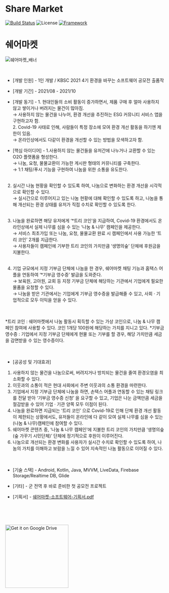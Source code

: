 # Share Market

[![Build Status](https://img.shields.io/badge/build-completed-success)](https://github.com/tmdgh1592/Android-Master-of-Collection/)
![License](https://img.shields.io/apm/l/vim-mode?color=yellowgreen)
[![Framework](https://img.shields.io/badge/framework-android-green)](https://developer.android.com/)

# 쉐어마켓


![쉐어마켓_배너](https://user-images.githubusercontent.com/56534241/166484942-bdcec1e2-fcd2-4b3c-abda-4761b8db9add.png)


<br/>

+ [개발 인원] - 1인 개발 / KBSC 2021 4기 환경을 바꾸는 소프트웨어 공모전 출품작

+ [개발 기간] - 2021/08 - 2021/10

+ [개발 동기] - 1. 현대인들의 소비 활동이 증가하면서, 제품 구매 후 얼마 사용하지 않고 쌓이거나 버려지는 물건이 많아짐.<br/>
                  → 사용하지 않는 물건을 나누어, 환경 개선을 추진하는 ESG 커뮤니티 서비스 앱을 구현하고자 함.<br/>
               2. Covid-19 사태로 인해, 사람들이 특정 장소에 모여 환경 개선 활동을 하기엔 제한이 있음.<br/>
                  → 온라인상에서도 다같이 환경을 개선할 수 있는 방법을 모색하고자 함.

               


+ [핵심 아이디어] - 1.사용하지 않는 물건들을 유저간에 나누거나 교환할 수 있는 O2O 플랫폼을 형성한다.<br/>
    → 나눔, 요청, 물물교환이 가능한 게시판 형태의 커뮤니티를 구축한다.<br/>
    → 1:1 채팅/푸시 기능을 구현하여 나눔을 위한 소통을 유도한다.<br/><br/>

2. 실시간 나눔 현황을 확인할 수 있도록 하여, 나눔으로 변화하는 환경 개선을 시각적으로 확인할 수 있다.<br/>
    → 실시간으로 이루어지고 있는 나눔 현황에 대해 확인할 수 있도록 하고, 나눔을 통해 개선되는 환경 상태를 유저가 직접 수치로 확인할 수 있도록 한다.<br/><br/>

3. 나눔을 완료하면 해당 유저에게 ‘*트리 코인’을 지급하여, Covid-19 환경에서도 온라인상에서 실제 나무를 심을 수 있는   ‘나눔 & 나무’ 캠페인을 제공한다.<br/>
    → 서비스 최초가입 또는 나눔, 요청, 물물교환 완료 시 캠페인에서 사용 가능한 ‘트리 코인’ 2개를 지급한다.<br/>
    → 사용자들이 캠페인에 기부한 트리 코인의 가치만큼 ‘생명의숲’ 단체에 후원금을 지불한다.<br/><br/>

4. 기업 규모에서 지정 기부금 단체에 나눔을 한 경우, 쉐어마켓 채팅 기능과 홈택스 어플을 연동하여 ‘*기부금 영수증’ 발급을 도와준다.<br/>
    → 보육원, 고아원, 교회 등 지정 기부금 단체에 해당하는 기관에서 기업에게 필요한 물품을 요청할 수 있다.<br/>
    → 나눔을 받은 기관에서는 기업에게 기부금 영수증을 발급해줄 수 있고, 사회 · 기업적으로 모두 이익을 얻을 수 있다.<br/><br/><br/>

*트리 코인 : 쉐어마켓에서 나눔 활동시 획득할 수 있는 가상 코인으로, 나눔 & 나무 캠페인 참여에 사용할 수 있다.
코인 1개당 100원에 해당하는 가치를 지니고 있다.
*기부금 영수증 : 기업에서 지정 기부금 단체에게 현물 또는 기부를 할 경우, 해당 가치만큼 세금을 감면받을 수 있는 영수증이다.<br/><br/><br/>

+ [공공성 및 기대효과]<br/>
1. 사용하지 않는 물건을 나눔으로써, 버려지거나 방치되는 물건을 줄여 환경오염을 최소화할 수 있다.<br/>
2. 이웃과의 소통이 적은 현대 사회에서 주변 이웃과의 소통 환경을 마련한다.<br/>
3. 기업에서 지정 기부금 단체에 나눔을 하면, 손택스 어플과 연동할 수 있는 채팅 링크를 전달 받아 ‘기부금 영수증 신청’ 을 요구할 수 있고, 기업은 나눈 금액만큼 세금을 절감받을 수 있어 기업 · 기관 양쪽 모두 이점이 된다.<br/>
4. 나눔을 완료하면 지급되는 ‘트리 코인’ 으로 Covid-19로 인해 단체 환경 개선 활동이 제한되는 상황에서도, 유저들이 온라인에 다 같이 모여 실제 나무를 심을 수 있는 (나눔 & 나무)캠페인에 참여할 수 있다.<br/>
5. 쉐어마켓 콘텐츠 중, ‘나눔 & 나무 캠페인’에 지불한 트리 코인의 가치만큼 ‘생명의숲(숲 가꾸기 시민단체)’ 단체에 정기적으로 후원이 이루어진다.<br/>
6. 나눔으로 개선되는 환경 변화를 사용자가 실시간 수치로 확인할 수 있도록 하여, 나눔의 가치를 이해하고 보람을 느낄 수 있어 지속적인 나눔 활동으로 이어질 수 있다.<br/><br/><br/>


+ [기술 스택] - Android, Kotlin, Java, MVVM, LiveData, Firebase Storage/Realtime DB, Glide

+ [기타] - 군 전역 후 바로 준비한 첫 공모전 프로젝트

+ [기획서] - [쉐어마켓-소프트웨어-기획서.pdf](https://github.com/tmdgh1592/ShareMarket/files/7494450/-.-.pdf)

<br/>
<br/>
<br/>

<a href="https://drive.google.com/file/d/1_0BhxzWR6sfCbDHS1jX0JNEjJCg928VO/view?usp=sharing"><img alt="Get it on Google Drive" src="https://piunikaweb.com/wp-content/uploads/2020/10/google-drive-logo-new.png" width="200px"/></a>
